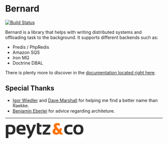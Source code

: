 Bernard
=======

[![Build Status](https://travis-ci.org/henrikbjorn/Bernard.png?branch=master)][travis]

Bernard is a library that helps with writing distributed systems and offloading task to the background. It supports
different backends such as:

* Predis / PhpRedis
* Amazon SQS
* Iron MQ
* Doctrine DBAL

There is plenty more to discover in the [documentation located right here][documentation].

Special Thanks
--------------

* [Igor Wiedler](http://igor.io) and [Dave Marshall](http://davedevelopment.co.uk) for helping me find a better name than Raekke.
* [Benjamin Eberlei](http://whitewashing.de) for advice regarding architeture.

---

[![Peytz & Co](doc/_static/peytzco.png)][peytz]

[documentation]: http://bernard.rtfd.org
[peytz]: http://peytz.dk
[travis]: https://travis-ci.org/henrikbjorn/Bernard
